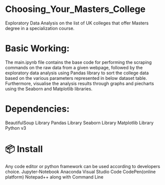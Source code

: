 # Choosing_Your_Masters_College
Exploratory Data Analysis on the list of UK colleges that offer Masters degree in a specialization course.

# Basic Working:
The main.ipynb file contains the base code for performing the scraping commands on the raw data from a given webpage, followed by the exploratory data analysis using Pandas library to sort the college data based on the various parameters represented in below dataset table. Furthermore, visualise the analysis results through graphs and piecharts using the Seaborn and Matplotlib libraries.

# Dependencies:
BeautifulSoup Library
Pandas Library
Seaborn Library
Matplotlib Library
Python v3

# 📦 Install
Any code editor or python framework can be used according to developers choice.
Jupyter-Notebook
Anaconda
Visual Studio Code
CodePen(online platform)
Notepad++ along with Command Line
